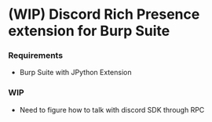 # (WIP) Discord Rich Presence extension for Burp Suite

### Requirements
* Burp Suite with JPython Extension

### WIP
* Need to figure how to talk with discord SDK through RPC
